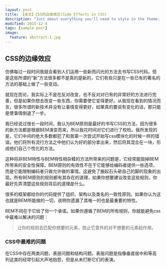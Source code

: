 ```yaml
---
layout: post
title: 【译文】CSS的边缘效应(Side Effects in CSS)
description: "Just about everything you'll need to style in the theme: headings, paragraphs, blockquotes, tables, code blocks, and more."
modified: 2015-12-4
tags: [sample post]
image:
  feature: abstract-1.jpg
---
```


## CSS的边缘效应

  仿佛每过一段时间我就会看到人们运用一些新而闪光的方法去书写CSS代码。但是这些所谓的“新”方法很多都不是真的是新的，它们有些只是在一些已有的著名的方法的基础上做了一些变动。  

  就现在而论，我实际上不是在反对改变，也不反对对已有的非常好的方法进行完善，但是如果你想去改变一些东西，你需要使它变得更好。从我现在看到的情况而言，很多所谓的新技术并没有让事情变得更好，如果真的要说有变化的话，那只能是使事情倒退了一步。  

  我已经说过很长一段时间，我认为BEM原则是最好的书写CSS的方法，因为很多的新方法都是根据BEM演变而来，所以我花时间对它们进行了校检。我所发现的是，它们中间的绝大多数都犯了和我第一次尝试开始写css模块化的时候一样的错误。他们将所有流行方法之中他们认为好的部分拿出来，然后将其混合在一块，形成他们自己个性化的方法。  

  这种将非BEM特性与BEM特性相杂糅的方法所带来的问题是，它经常能毁掉BEM所带来的安全性保障。BEM原则的有效性不在于它能够给编码者提供一些选项，而是它能限制编码者只做允许做的事情。这避免了搬起石头砸自己的脚的现象的出现。所有BEM原则的规则都有其存在的道理，如果你想要建议改变这些规则，你最好先弄清楚这些规则背后的道理是什么。  

  很多的框架都给你的代码提供了组织、架构以及类名的一致性原则。如果你认为这也就是BEM所能做的一切，说明你遗漏了其唯一的也是最重要的特性。  

  BEM不同在于它给了你一个承诺。如果你遵循了BEM的所有规则，你就能避免css中最难以解决的问题：  

  > 让你的规则去匹配你想要的元素，防止它意外的对不想要的元素起作用。  


### CSS中最难的问题

  在CSS中存在两类问题，表层问题和结构问题。表层问题是指像垂直居中和等高列这类的经常引起大声地抱怨，但是从未打断它们的表演。



  

